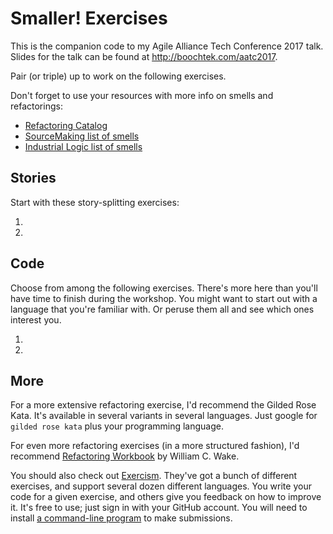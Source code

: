 Smaller! Exercises
==================

This is the companion code to my Agile Alliance Tech Conference 2017 talk.
Slides for the talk can be found at http://boochtek.com/aatc2017.

Pair (or triple) up to work on the following exercises.

Don't forget to use your resources with more info on smells and refactorings:

* [Refactoring Catalog](https://refactoring.com/catalog/)
* [SourceMaking list of smells](https://sourcemaking.com/refactoring/smells)
* [Industrial Logic list of smells](http://www.industriallogic.com/wp-content/uploads/2005/09/smellstorefactorings.pdf)


Stories
-------

Start with these story-splitting exercises:

1.
2.


Code
----

Choose from among the following exercises.
There's more here than you'll have time to finish during the workshop.
You might want to start out with a language that you're familiar with.
Or peruse them all and see which ones interest you.

1.
2.


More
----

For a more extensive refactoring exercise, I'd recommend the Gilded Rose Kata.
It's available in several variants in several languages.
Just google for `gilded rose kata` plus your programming language.

For even more refactoring exercises (in a more structured fashion),
I'd recommend [Refactoring Workbook](http://amzn.com/dp/0321109295) by William C. Wake.

You should also check out [Exercism](http://exercism.io/).
They've got a bunch of different exercises, and support several dozen different languages.
You write your code for a given exercise, and others give you feedback on how to improve it.
It's free to use; just sign in with your GitHub account.
You will need to install [a command-line program](http://exercism.io/clients/cli) to make submissions.
